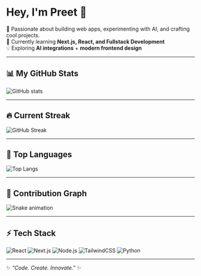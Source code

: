 # Hey, I'm Preet 👋  

🚀 Passionate about building web apps, experimenting with AI, and crafting cool projects.  
🌱 Currently learning **Next.js, React, and Fullstack Development**  
💡 Exploring **AI integrations** + **modern frontend design**  

---

## 📊 My GitHub Stats  
![GitHub stats](https://github-readme-stats.vercel.app/api?username=preetx77&show_icons=true&theme=tokyonight)  

---

## 🔥 Current Streak  
![GitHub Streak](https://streak-stats.demolab.com?user=preetx77&theme=highcontrast&hide_border=true)  

---

## 🚀 Top Languages  
![Top Langs](https://github-readme-stats.vercel.app/api/top-langs/?username=preetx77&layout=compact&theme=radical)  

---

## 🐍 Contribution Graph  
![Snake animation](https://github.com/preetx77/preetx77/blob/output/github-contribution-grid-snake.svg)  

---

## ⚡ Tech Stack  
![React](https://img.shields.io/badge/React-20232A?style=for-the-badge&logo=react&logoColor=61DAFB)
![Next.js](https://img.shields.io/badge/Next.js-000000?style=for-the-badge&logo=next.js&logoColor=white)
![Node.js](https://img.shields.io/badge/Node.js-43853D?style=for-the-badge&logo=node.js&logoColor=white)
![TailwindCSS](https://img.shields.io/badge/TailwindCSS-38B2AC?style=for-the-badge&logo=tailwind-css&logoColor=white)
![Python](https://img.shields.io/badge/Python-14354C?style=for-the-badge&logo=python&logoColor=yellow)

---

✨ *“Code. Create. Innovate.”* ✨
